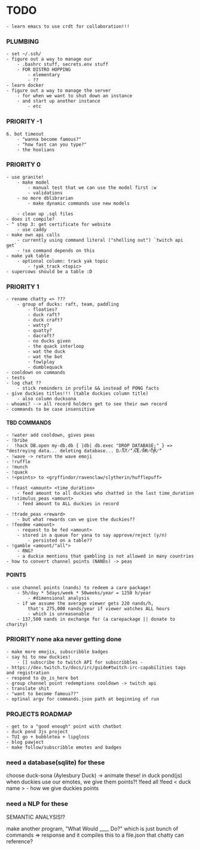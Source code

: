 # TODO
    - learn emacs to use crdt for collaboration!!! 
### PLUMBING
    - set ~/.ssh/
    - figure out a way to manage our 
        - .bashrc stuff, secrets.env stuff
        - FOR DISTRO HOPPING 
            - elementary
            - ??
    - learn docker 
    - figure out a way to manage the server
        - for when we want to shut down an instance 
        - and start up another instance 
            - etc


### PRIORITY -1
     
    6. bot timeout
        - "wanna become famous?"
        - "how fast can you type?"
        - the hoolians 


### PRIORITY 0 
    - use granite!
        - make model 
            - manual test that we can use the model first :w
            - validations 
        - no more dblibrarian
            - make dynamic commands use new models 

        - clean up .sql files
    - does it compile?
    - ^ step 3: get certificate for website 
        - use caddy 
    - make own api calls
        - currently using command literal ("shelling out") `twitch api get` 
        - !so command depends on this
    - make yak table 
        - optional column: track yak topic
            - !yak_track <topic>
    - supercows should be a table :D 

### PRIORITY 1
    - rename chatty => ??? 
        - group of ducks: raft, team, paddling 
            - floaties? 
            - duck raft? 
            - duck craft?
            - watty? 
            - quatty? 
            - dacraft? 
            - no ducks given 
            - the quack interloop 
            - wat the duck 
            - wat the bot 
            - fowlplay 
            - dumblequack
    - cooldown on commands 
    - tests 
    - log chat ??
        - stick reminders in profile && instead of PONG facts
    - give duckies titles!!! (table duckies column title)
        - also column ducksona 
    - whoami? --> all record holders get to see their own record
    - commands to be case insensitive
#### TBD COMMANDS
    - !water add cooldown, gives peas
    - !bribe
    -  !hack DB.open my-db.db { |db| db.exec "DROP DATABASE;" } => "destroying data... deleting database... D̷̈́̎A̷͛̋T̸̈́̒A̵̓͠ ̷̛͆Ĕ̷̑R̴͐̈́R̸̄̉Õ̵͓Ȑ̸̑"
    - !wave -> return the wave emoji 
    - !ruffle
    - !munch
    - !quack
    - !<points> to <gryffindor/ravenclaw/slytherin/hufflepuff>  
    
    - !feast <amount> <time_duration>
        - feed amount to all duckies who chatted in the last time_duration 
    - !stimulus_peas <amount>
        - feed amount to ALL duckies in record 
    
    - !trade_peas <reward>
        - but what rewards can we give the duckies??
    - !feedme <amount>
        - request to be fed <amount>
        - stored in a queue for yana to say approve/reject (y/n)
            - persisted on a table??
    - !gamble <amount/"all">
        - RNG? 
        - a duckie mentions that gambling is not allowed in many countries 
    - how to convert channel points (NANDs) -> peas 

#### POINTS
    - use channel points (nands) to redeem a care package! 
        - 5h/day * 5days/week * 50weeks/year = 1250 h/year 
            - #dimensional analysis
        - if we assume the average viewer gets 220 nands/h, 
            that's 275,000 nands/year if viewer watches ALL hours
            - which is unreasonable
        - 137,500 nands in exchange for (a carepackage || donate to charity)

### PRIORITY none aka never getting done  
    - make more emojis, subscribble badges 
    - say hi to new duckies! 
        - [] subscribe to twitch API for subscribbles -
    - https://dev.twitch.tv/docs/irc/guide#twitch-irc-capabilities tags and registration 
    - respond to @x_is_here bot
    - group channel point redemptions cooldown -> twitch api 
    - translate shit 
    - "want to become famous??"
    - optinal argv for commands.json path at beginning of run 


### PROJECTS ROADMAP
    - get to a "good enough" point with chatbot
    - duck pond 3js project 
    - TUI go + bubbletea + lipgloss
    - blog pawject
    - make follow/subscribble emotes and badges

### need a database(sqlite) for these
choose duck-sona (Aylesbury Duck) -> animate these! in duck pond(js)
when duckies use our emotes, we give them points?!
!feed all 
!feed < duck name >
    - how we give duckies points 

### need a NLP for these
SEMANTIC ANALYSIS!?

make another program, "What Would ____ Do?"
which is just bunch of commands => response
and it compiles this to a file.json
that chatty can reference?

